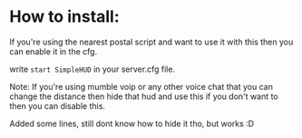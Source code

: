 # How to install:
If you're using the nearest postal script and want to use it with this then you can enable it in the cfg.

write `start SimpleHUD` in your server.cfg file.

Note: If you're using mumble voip or any other voice chat that you can change the distance then hide that hud and use this if you don't want to then you can disable this.

Added some lines, still dont know how to hide it tho, but works :D
